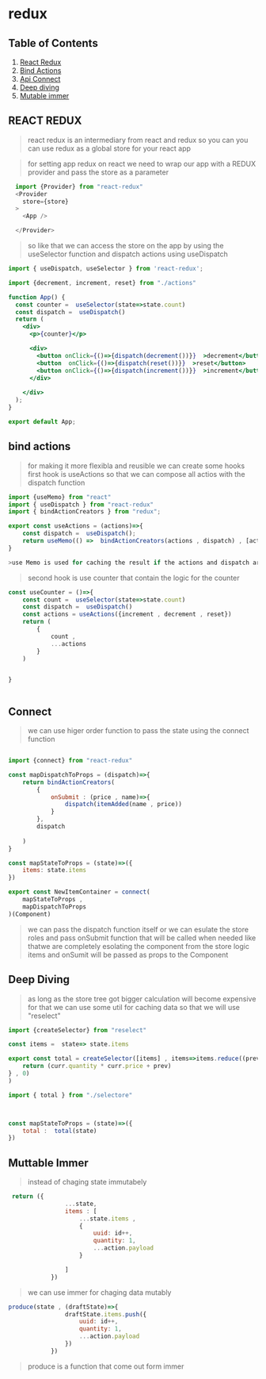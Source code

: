 # redux
## Table of Contents
1. [React Redux](#react-redux)
2. [Bind Actions](#bind-actions)
3. [Api Connect](#connect)
4. [Deep diving](#deep-diving)
5. [Mutable immer](#mutable-immer)
## REACT REDUX

> react redux is an intermediary from  react and redux so you can you can use redux as a global store for your react app


> for setting app redux on react we need to  wrap our app with a REDUX provider and pass the store as a parameter
```js
  import {Provider} from "react-redux"
  <Provider
    store={store}
  >
    <App />

  </Provider>

```
> so like that we can access the store on the app by using the useSelector function and dispatch actions using useDispatch


```jsx
import { useDispatch, useSelector } from 'react-redux';

import {decrement, increment, reset} from "./actions"

function App() {
  const counter =  useSelector(state=>state.count)
  const dispatch =  useDispatch()
  return (
    <div>
      <p>{counter}</p>

      <div>
        <button onClick={()=>{dispatch(decrement())}}  >decrement</button>
        <button  onClick={()=>{dispatch(reset())}}  >reset</button>
        <button onClick={()=>{dispatch(increment())}}  >increment</button>
      </div>
    
    </div>
  );
}

export default App;

```



## bind actions 

> for making  it more flexibla and reusible we can create some hooks 
> first hook is useActions  so that we can compose all actios with the dispatch function

```jsx
import {useMemo} from "react"
import { useDispatch } from "react-redux"
import { bindActionCreators } from "redux";

export const useActions = (actions)=>{
    const dispatch =  useDispatch();
    return useMemo(() =>  bindActionCreators(actions , dispatch) , [actions , dispatch] )
}

>use Memo is used for caching the result if the actions and dispatch are the same  we dont need to recalculate  the result

```
> second hook is use counter that contain the logic for the counter

```jsx
const useCounter = ()=>{
    const count =  useSelector(state=>state.count)
    const dispatch =  useDispatch()
    const actions = useActions({increment , decrement , reset})
    return (
        {
            count , 
            ...actions
        }
    )


}



```

## Connect

> we can use higer order function to pass the state using the connect function


```jsx

import {connect} from "react-redux"

const mapDispatchToProps = (dispatch)=>{
    return bindActionCreators(
        {
            onSubmit : (price , name)=>{
                dispatch(itemAdded(name , price))
            }
        },
        dispatch
        
    )
}

const mapStateToProps = (state)=>({
    items: state.items
})

export const NewItemContainer = connect(
    mapStateToProps , 
    mapDispatchToProps
)(Component)

```

> we can pass the dispatch function itself or we can esulate the store roles and pass onSubmit function that will be called when needed like thatwe are completely esolating  the component from the store logic
> items  and onSumit  will be passed as props to the Component 


## Deep Diving

> as long as  the store tree got bigger calculation will become  expensive for that we  can use some util for caching data so that we will use "reselect"

```jsx
import {createSelector} from "reselect"

const items =  state=> state.items

export const total = createSelector([items] , items=>items.reduce((prev, curr)=>{
    return (curr.quantity * curr.price + prev)
} , 0)
)


```

```jsx
import { total } from "./selectore"



const mapStateToProps = (state)=>({
    total :  total(state)
})

```

## Muttable Immer

> instead of  chaging state immutabely 

```jsx
 return ({
                ...state, 
                items : [
                    ...state.items , 
                    {
                        uuid: id++,
                        quantity: 1, 
                        ...action.payload
                    }

                ]
            })
```

> we can use immer for  chaging data mutably

```jsx
produce(state , (draftState)=>{
                draftState.items.push({
                    uuid: id++,
                    quantity: 1, 
                    ...action.payload
                })
            })

```

>produce is a function that come out form immer
